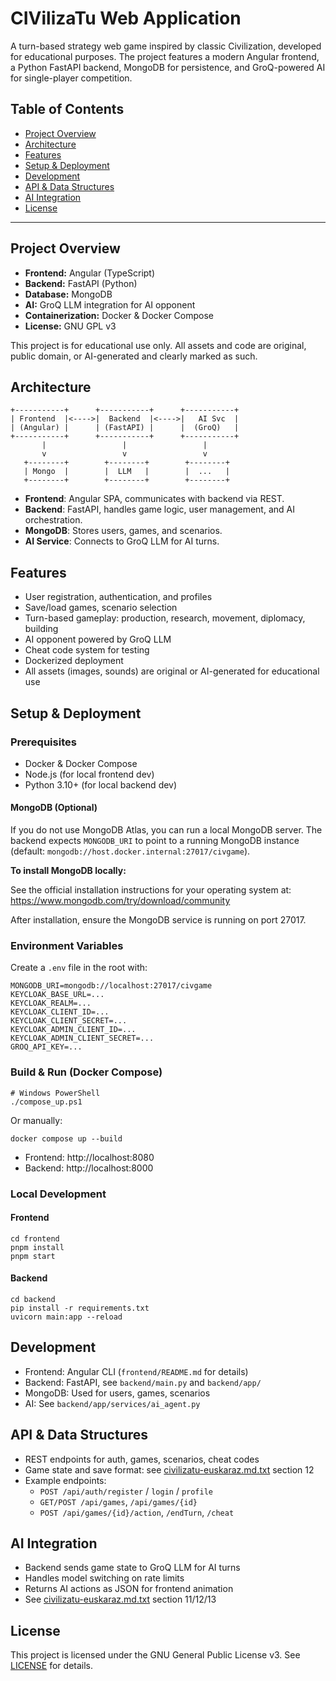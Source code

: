 # CIVilizaTu Web Application

A turn-based strategy web game inspired by classic Civilization, developed for educational purposes. The project features a modern Angular frontend, a Python FastAPI backend, MongoDB for persistence, and GroQ-powered AI for single-player competition.

## Table of Contents
- [Project Overview](#project-overview)
- [Architecture](#architecture)
- [Features](#features)
- [Setup & Deployment](#setup--deployment)
- [Development](#development)
- [API & Data Structures](#api--data-structures)
- [AI Integration](#ai-integration)
- [License](#license)

---

## Project Overview
- **Frontend:** Angular (TypeScript)
- **Backend:** FastAPI (Python)
- **Database:** MongoDB
- **AI:** GroQ LLM integration for AI opponent
- **Containerization:** Docker & Docker Compose
- **License:** GNU GPL v3

This project is for educational use only. All assets and code are original, public domain, or AI-generated and clearly marked as such.

## Architecture
```
+-----------+      +-----------+      +-----------+
| Frontend  |<---->|  Backend  |<---->|   AI Svc  |
| (Angular) |      | (FastAPI) |      |  (GroQ)   |
+-----------+      +-----------+      +-----------+
       |                 |                 |
       v                 v                 v
   +--------+        +--------+        +--------+
   | Mongo  |        |  LLM   |        |  ...   |
   +--------+        +--------+        +--------+
```
- **Frontend**: Angular SPA, communicates with backend via REST.
- **Backend**: FastAPI, handles game logic, user management, and AI orchestration.
- **MongoDB**: Stores users, games, and scenarios.
- **AI Service**: Connects to GroQ LLM for AI turns.

## Features
- User registration, authentication, and profiles
- Save/load games, scenario selection
- Turn-based gameplay: production, research, movement, diplomacy, building
- AI opponent powered by GroQ LLM
- Cheat code system for testing
- Dockerized deployment
- All assets (images, sounds) are original or AI-generated for educational use

## Setup & Deployment

### Prerequisites
- Docker & Docker Compose
- Node.js (for local frontend dev)
- Python 3.10+ (for local backend dev)

#### MongoDB (Optional)
If you do not use MongoDB Atlas, you can run a local MongoDB server. The backend expects `MONGODB_URI` to point to a running MongoDB instance (default: `mongodb://host.docker.internal:27017/civgame`).

**To install MongoDB locally:**

See the official installation instructions for your operating system at: https://www.mongodb.com/try/download/community

After installation, ensure the MongoDB service is running on port 27017.

### Environment Variables
Create a `.env` file in the root with:
```
MONGODB_URI=mongodb://localhost:27017/civgame
KEYCLOAK_BASE_URL=...
KEYCLOAK_REALM=...
KEYCLOAK_CLIENT_ID=...
KEYCLOAK_CLIENT_SECRET=...
KEYCLOAK_ADMIN_CLIENT_ID=...
KEYCLOAK_ADMIN_CLIENT_SECRET=...
GROQ_API_KEY=...
```

### Build & Run (Docker Compose)
```pwsh
# Windows PowerShell
./compose_up.ps1
```
Or manually:
```pwsh
docker compose up --build
```
- Frontend: http://localhost:8080
- Backend: http://localhost:8000

### Local Development
#### Frontend
```pwsh
cd frontend
pnpm install
pnpm start
```
#### Backend
```pwsh
cd backend
pip install -r requirements.txt
uvicorn main:app --reload
```

## Development
- Frontend: Angular CLI (`frontend/README.md` for details)
- Backend: FastAPI, see `backend/main.py` and `backend/app/`
- MongoDB: Used for users, games, scenarios
- AI: See `backend/app/services/ai_agent.py`

## API & Data Structures
- REST endpoints for auth, games, scenarios, cheat codes
- Game state and save format: see [civilizatu-euskaraz.md.txt](frontend/civilizatu-euskaraz.md.txt) section 12
- Example endpoints:
  - `POST /api/auth/register` / `login` / `profile`
  - `GET/POST /api/games`, `/api/games/{id}`
  - `POST /api/games/{id}/action`, `/endTurn`, `/cheat`

## AI Integration
- Backend sends game state to GroQ LLM for AI turns
- Handles model switching on rate limits
- Returns AI actions as JSON for frontend animation
- See [civilizatu-euskaraz.md.txt](frontend/civilizatu-euskaraz.md.txt) section 11/12/13

## License
This project is licensed under the GNU General Public License v3. See [LICENSE](LICENSE) for details.
